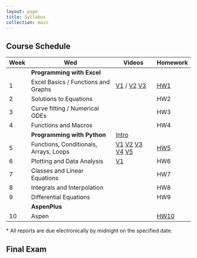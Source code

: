 ```yaml
---
layout: page
title: Syllabus
collection: main
---
```


## Course Schedule

| Week | Wed                           | Videos | Homework |
| ---- | ----------------------------- | ----- | -------- |
|      | **Programming with Excel**    |       |          |
| 1    | Excel Basics / Functions and Graphs | [V1](https://uw.hosted.panopto.com/Panopto/Pages/Viewer.aspx?id=10b7eb70-b609-4579-bf51-aac000f77b53) /  [V2](https://uw.hosted.panopto.com/Panopto/Pages/Viewer.aspx?id=7f174e9d-2e80-4d22-bf53-aac501084a1b) [V3](https://uw.hosted.panopto.com/Panopto/Pages/Viewer.aspx?id=0cc4f55c-0ba4-44f2-880e-aac5015bdde8)  | [HW1](https://classroom.github.com/a/ljMsiVBN) |
| 2    | Solutions to Equations        |       | HW2         |
| 3    | Curve fitting / Numerical ODEs |      | HW3         |
| 4    | Functions and Macros          |       | HW4         |
|      | **Programming with Python**   | [Intro](https://uw.hosted.panopto.com/Panopto/Pages/Viewer.aspx?id=472cbdec-7acc-46c0-969e-ab0a015456ce)      |             |       
| 5    | Functions, Conditionals, Arrays, Loops    | [V1](https://uw.hosted.panopto.com/Panopto/Pages/Viewer.aspx?id=87d3c6eb-5778-41c3-962c-ab0a015c0190) [V2](https://uw.hosted.panopto.com/Panopto/Pages/Viewer.aspx?id=744feb80-d786-4a2a-84ff-ab0b011315f0) [V3](https://uw.hosted.panopto.com/Panopto/Pages/Viewer.aspx?id=27936d20-6371-48fb-ad8f-ab0a012de38d) [V4](https://uw.hosted.panopto.com/Panopto/Pages/Viewer.aspx?id=6d7f135c-eee6-4f68-b1f6-ab0b0118c312) [V5](https://uw.hosted.panopto.com/Panopto/Pages/Viewer.aspx?id=d1975cfa-c669-4baf-a6c8-ab0b0120c3ca)     | [HW5](https://classroom.github.com/a/vBEh2-oc)         |    
| 6    | Plotting and Data Analysis    | [V1](https://uw.hosted.panopto.com/Panopto/Pages/Viewer.aspx?id=d1631a54-754b-4d1a-9b18-ab0b01274f5b)       | HW6         |     
| 7    | Classes and Linear Equations  |       | HW7         |
| 8    | Integrals and Interpolation   |       | HW8         |
| 9    | Differential Equations        |       | HW9         |
|      | **AspenPlus**                 |       |             |
| 10   | Aspen                         |       | [HW10](https://classroom.github.com/a/VpciPCDY) |

\* All reports are due electronically by midnight on the specified date.

## Final Exam

